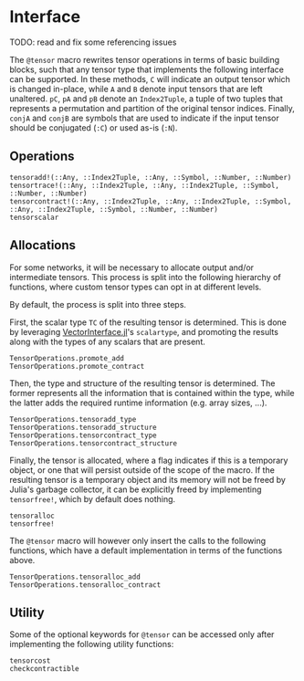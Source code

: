# Interface

TODO: read and fix some referencing issues

The `@tensor` macro rewrites tensor operations in terms of basic building blocks, such that
any tensor type that implements the following interface can be supported. In these methods,
`C` will indicate an output tensor which is changed in-place, while `A` and `B` denote input
tensors that are left unaltered. `pC`, `pA` and `pB` denote an `Index2Tuple`, a tuple of two
tuples that represents a permutation and partition of the original tensor indices. Finally,
`conjA` and `conjB` are symbols that are used to indicate if the input tensor should be
conjugated (`:C`) or used as-is (`:N`).

## Operations

```@docs
tensoradd!(::Any, ::Index2Tuple, ::Any, ::Symbol, ::Number, ::Number)
tensortrace!(::Any, ::Index2Tuple, ::Any, ::Index2Tuple, ::Symbol, ::Number, ::Number)
tensorcontract!(::Any, ::Index2Tuple, ::Any, ::Index2Tuple, ::Symbol, ::Any, ::Index2Tuple, ::Symbol, ::Number, ::Number)
tensorscalar
```

## Allocations

For some networks, it will be necessary to allocate output and/or intermediate tensors.
This process is split into the following hierarchy of functions, where custom tensor types can opt in at different levels.

By default, the process is split into three steps.

First, the scalar type `TC` of the resulting tensor is determined.
This is done by leveraging [VectorInterface.jl](https://github.com/Jutho/VectorInterface.jl)'s `scalartype`, and promoting the results along with the types of any scalars that are present.

```@docs
TensorOperations.promote_add
TensorOperations.promote_contract
```

Then, the type and structure of the resulting tensor is determined.
The former represents all the information that is contained within the type, while the latter adds the required runtime information (e.g. array sizes, ...).

```@docs
TensorOperations.tensoradd_type
TensorOperations.tensoradd_structure
TensorOperations.tensorcontract_type
TensorOperations.tensorcontract_structure
```

Finally, the tensor is allocated, where a flag indicates if this is a temporary object, or one that will persist outside of the scope of the macro.
If the resulting tensor is a temporary object and its memory will not be freed by Julia's garbage collector, it can be explicitly freed by implementing `tensorfree!`, which by default does nothing.

```@docs
tensoralloc
tensorfree!
```

The `@tensor` macro will however only insert the calls to the following functions, which have a default implementation in terms of the functions above.

```@docs
TensorOperations.tensoralloc_add
TensorOperations.tensoralloc_contract
```

## Utility

Some of the optional keywords for `@tensor` can be accessed only after implementing the following utility functions:

```@docs
tensorcost
checkcontractible
```
